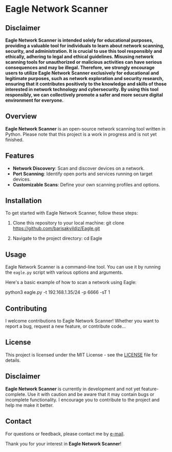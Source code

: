 # Eagle Network Scanner

## Disclaimer
**Eagle Network Scanner is intended solely for educational purposes, providing a valuable tool for individuals to learn about network scanning, security, and administration. It is crucial to use this tool responsibly and ethically, adhering to legal and ethical guidelines. Misusing network scanning tools for unauthorized or malicious activities can have serious consequences and may be illegal. Therefore, we strongly encourage users to utilize Eagle Network Scanner exclusively for educational and legitimate purposes, such as network exploration and security research, ensuring that it contributes positively to the knowledge and skills of those interested in network technology and cybersecurity. By using this tool responsibly, we can collectively promote a safer and more secure digital environment for everyone.**

## Overview

**Eagle Network Scanner** is an open-source network scanning tool written in Python. Please note that this project is a work in progress and is not yet finished.

## Features

- **Network Discovery**: Scan and discover devices on a network.
- **Port Scanning**: Identify open ports and services running on target devices.
- **Customizable Scans**: Define your own scanning profiles and options.

## Installation

To get started with Eagle Network Scanner, follow these steps:

1. Clone this repository to your local machine:
git clone https://github.com/barisakyildiz/Eagle.git

2. Navigate to the project directory:
cd Eagle


## Usage

Eagle Network Scanner is a command-line tool. You can use it by running the `eagle.py` script with various options and arguments.

Here's a basic example of how to scan a network using Eagle:

python3 eagle.py -t 192.168.1.35/24 -p 6666 -sT 1


## Contributing

I welcome contributions to Eagle Network Scanner! Whether you want to report a bug, request a new feature, or contribute code...

## License

This project is licensed under the MIT License - see the [LICENSE](LICENSE) file for details.

## Disclaimer

**Eagle Network Scanner** is currently in development and not yet feature-complete. Use it with caution and be aware that it may contain bugs or incomplete functionality. I encourage you to contribute to the project and help me make it better.

## Contact

For questions or feedback, please contact me by [e-mail](mailto:barisakyildiz3@gmail.com).

Thank you for your interest in **Eagle Network Scanner**!
